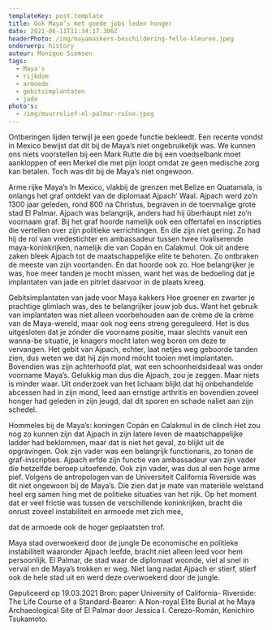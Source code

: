```yaml
---
templateKey: post.template
title: Ook Maya’s met goede jobs leden honger
date: 2021-06-11T11:34:17.306Z
headerPhoto: /img/mayamaskers-beschildering-felle-kleuren.jpeg
onderwerp: history
auteur: Monique Siemsen
tags:
  - Maya's
  - rijkdom
  - armoede
  - gebitsimplantaten
  - jade
photo's:
  - /img/muurrelief-el-palmar-ruïne.jpeg
---
```

Ontberingen lijden terwijl je een goede functie bekleedt. Een recente vondst in Mexico
bewijst dat dit bij de Maya’s niet ongebruikelijk was.
We kunnen ons niets voorstellen bij een Mark Rutte die bij een voedselbank moet
aankloppen of een Merkel die met pijn loopt omdat ze geen medische zorg kan betalen.
Toch was dit bij de Maya’s niet ongewoon.

Arme rijke Maya’s
In Mexico, vlakbij de grenzen met Belize en Quatamala, is onlangs het graf ontdekt van de
diplomaat Ajpach’ Waal. Ajpach werd zo’n 1300 jaar geleden, rond 800 na Christus,
begraven in de toenmalige grote stad El Palmar. Ajpach was belangrijk, anders had hij
überhaupt niet zo’n voornaam graf. Bij het graf hoorde namelijk ook een offertafel en
inscripties die vertellen over zijn politieke verrichtingen. En die zijn niet gering. Zo had hij
de rol van vredestichter en ambassadeur tussen twee rivaliserende maya-koninkrijken,
namelijk die van Copán en Calakmul.
Ook uit andere zaken bleek Ajpach tot de maatschappelijke elite te behoren. Zo ontbraken
de meeste van zijn voortanden. En dat hoorde ook zo. Hoe belangrijker je was, hoe meer
tanden je mocht missen, want het was de bedoeling dat je implantaten van jade en pitriet
daarvoor in de plaats kreeg.

Gebitsimplantaten van jade voor Maya kakkers
Hoe groener en zwarter je prachtige glimlach was, des te belangrijker jouw job dus. Want
het gebruik van implantaten was niet alleen voorbehouden aan de crème de la crème van
de Maya-wereld, maar ook nog eens streng gereguleerd. Het is dus uitgesloten dat je
zónder die voorname positie, maar slechts vanuit een wanna-be situatie, je knagers mocht
laten weg boren om deze te vervangen. Het gebit van Ajpach, echter, laat netjes weg
geboorde tanden zien, dus weten we dat hij zijn mond mócht tooien met implantaten.
Bovendien was zijn achterhoofd plat, wat een schoonheidsideaal was onder voorname
Maya’s.
Gelukkig man dus die Ajpach, zou je zeggen. Maar niets is minder waar. Uit onderzoek
van het lichaam blijkt dat hij onbehandelde abcessen had in zijn mond, leed aan ernstige
arthritis en bovendien zoveel honger had geleden in zijn jeugd, dat dit sporen en schade
naliet aan zijn schedel.

Hommeles bij de Maya’s: koningen Copán en Calakmul in de clinch
Het zou nog zo kunnen zijn dat Ajpach in zijn latere leven de maatschappelijke ladder had
beklommen, maar dat is niet het geval, zo blijkt uit de opgravingen. Ook zijn vader was
een belangrijk functionaris, zo tonen de graf-inscripties. Ajpach erfde zijn functie van
ambassadeur van zijn vader die hetzelfde beroep uitoefende. Ook zijn vader, was dus al
een hoge arme pief.
Volgens de antropologen van de Universiteit California Riverside was dit niet ongewoon bij
de Maya’s. Die zien dat je mate van materiële welstand heel erg samen hing met de
politieke situaties van het rijk. Op het moment dat er veel frictie was tussen de
verschillende koninkrijken, bracht die onrust zoveel instabiliteit en armoede met zich mee,

dat de armoede ook de hoger geplaatsten trof.

Maya stad overwoekerd door de jungle
De economische en politieke instabiliteit waaronder Ajpach leefde, bracht niet alleen leed
voor hem persoonlijk. El Palmar, de stad waar de diplomaat woonde, viel al snel in verval
en de Maya’s trokken er weg. Niet lang nadat Ajpach er stierf, stierf ook de hele stad uit en
werd deze overwoekerd door de jungle.

Gepuliceerd op 19.03.2021
Bron: paper University of California- Riverside: The Life Course of a Standard-Bearer: A Non-royal
Elite Burial at he Maya Archaeological Site of El Palmar door Jessica I. Cerezo-Román, Kenichiro
Tsukamoto.